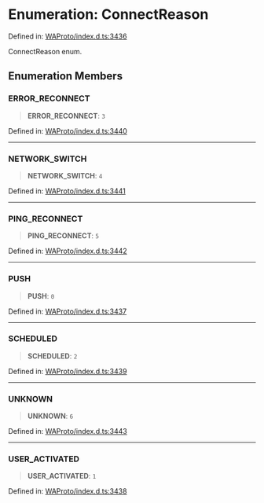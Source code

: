 # Enumeration: ConnectReason

Defined in: [WAProto/index.d.ts:3436](https://github.com/Fokusdotid/Baileys/blob/982cc5b3c62bfc7b56d2f8f8427b6c1a2dda856f/WAProto/index.d.ts#L3436)

ConnectReason enum.

## Enumeration Members

### ERROR\_RECONNECT

> **ERROR\_RECONNECT**: `3`

Defined in: [WAProto/index.d.ts:3440](https://github.com/Fokusdotid/Baileys/blob/982cc5b3c62bfc7b56d2f8f8427b6c1a2dda856f/WAProto/index.d.ts#L3440)

***

### NETWORK\_SWITCH

> **NETWORK\_SWITCH**: `4`

Defined in: [WAProto/index.d.ts:3441](https://github.com/Fokusdotid/Baileys/blob/982cc5b3c62bfc7b56d2f8f8427b6c1a2dda856f/WAProto/index.d.ts#L3441)

***

### PING\_RECONNECT

> **PING\_RECONNECT**: `5`

Defined in: [WAProto/index.d.ts:3442](https://github.com/Fokusdotid/Baileys/blob/982cc5b3c62bfc7b56d2f8f8427b6c1a2dda856f/WAProto/index.d.ts#L3442)

***

### PUSH

> **PUSH**: `0`

Defined in: [WAProto/index.d.ts:3437](https://github.com/Fokusdotid/Baileys/blob/982cc5b3c62bfc7b56d2f8f8427b6c1a2dda856f/WAProto/index.d.ts#L3437)

***

### SCHEDULED

> **SCHEDULED**: `2`

Defined in: [WAProto/index.d.ts:3439](https://github.com/Fokusdotid/Baileys/blob/982cc5b3c62bfc7b56d2f8f8427b6c1a2dda856f/WAProto/index.d.ts#L3439)

***

### UNKNOWN

> **UNKNOWN**: `6`

Defined in: [WAProto/index.d.ts:3443](https://github.com/Fokusdotid/Baileys/blob/982cc5b3c62bfc7b56d2f8f8427b6c1a2dda856f/WAProto/index.d.ts#L3443)

***

### USER\_ACTIVATED

> **USER\_ACTIVATED**: `1`

Defined in: [WAProto/index.d.ts:3438](https://github.com/Fokusdotid/Baileys/blob/982cc5b3c62bfc7b56d2f8f8427b6c1a2dda856f/WAProto/index.d.ts#L3438)
